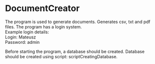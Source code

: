 # DocumentCreator

The program is used to generate documents. Generates csv, txt and pdf files.
The program has a login system. <br/>
Example login details: <br/>
Login: Mateusz <br/>
Password: admin <br/> 

Before starting the program, a database should be created. Database should be created using script: scriptCreatingDatabase.
